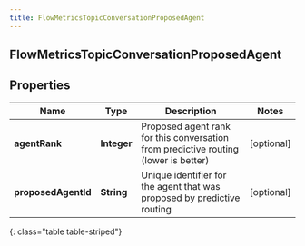 ```yaml
---
title: FlowMetricsTopicConversationProposedAgent
---
```

## FlowMetricsTopicConversationProposedAgent


## Properties

| Name | Type | Description | Notes |
| ------------ | ------------- | ------------- | ------------- |
| **agentRank** | <!----><!---->**Integer**<!----> | Proposed agent rank for this conversation from predictive routing (lower is better) |  [optional] |
| **proposedAgentId** | <!----><!---->**String**<!----> | Unique identifier for the agent that was proposed by predictive routing |  [optional] |
{: class="table table-striped"}



